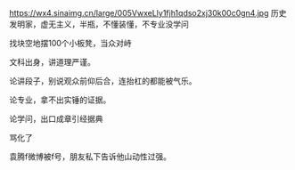 
https://wx4.sinaimg.cn/large/005VwxeLly1fjh1qdso2xj30k00c0gn4.jpg
历史发明家，虚无主义，半瓶，不懂装懂，不专业没学问

找块空地摆100个小板凳，当众对峙

文科出身，讲道理严谨。

论讲段子，别说观众前仰后合，连抬杠的都能被气乐。

论专业，拿不出实锤的证据。

论学问，出口成章引经据典

骂化了

袁腾f微博被f号，朋友私下告诉他山动性过强。
